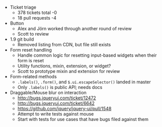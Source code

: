 * Ticket triage
  * 378 tickets total -0
  * 18 pull requests -4
* Button
  * Alex and Jörn worked through another round of review
  * Scott to review
* 1.9 git build
  * Removed listing from CDN, but file still exists
* Form reset handling
  * Handle common logic for resetting input-based widgets when their form is reset
  * Utility functions, mixin, extension, or widget?
  * Scott to prototype mixin and extension for review
* Form-related methods
  * `.labels()`, `.form()`, and `$.ui.escapeSelector()` landed in master
  * Only `.labels()` is public API; needs docs
* Draggable/Mouse blur on interaction
  * http://bugs.jqueryui.com/ticket/12472
  * http://bugs.jqueryui.com/ticket/6642
  * https://github.com/jquery/jquery-ui/pull/1548
  * Attempt to write tests against mouse
  * Start with tests for use cases that have bugs filed against them
  
